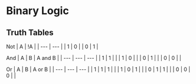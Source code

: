 # Binary Logic

## Truth Tables

Not
| A | !A |
| --- | --- |
| 1 | 0 |
| 0 | 1 |

And
| A | B | A and B |
| --- | --- | --- |
| 1 | 1 |  |
| 1 | 0 |  |
| 0 | 1 |  |
| 0 | 0 |  |

Or
| A | B | A or B |
| --- | --- | --- |
| 1 | 1 | 1 |  |
| 1 | 0 | 1 |  |
| 0 | 1 | 1 |  |
| 0 | 0 | 0 |  |
